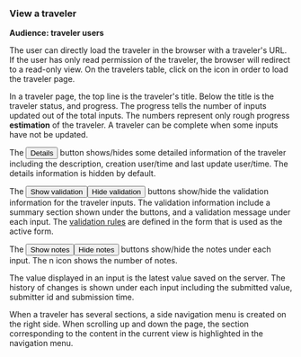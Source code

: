 ### View a traveler

**Audience: traveler users**

The user can directly load the traveler in the browser with a traveler's URL. If
the user has only read permission of the traveler, the browser will redirect to
a read-only view. On the travelers table, click on the
<a data-toggle="tooltip" title="go to the traveler"><i class="fa fa-edit fa-lg"></i></a>
icon in order to load the traveler page.

In a traveler page, the top line is the traveler's title. Below the title is the
traveler status, and progress. The progress tells the number of inputs updated
out of the total inputs. The numbers represent only rough progress
**estimation** of the traveler. A traveler can be complete when some inputs have
not be updated.

The <button class="btn btn-info collapsed">Details</button> button shows/hides
some detailed information of the traveler including the description, creation
user/time and last update user/time. The details information is hidden by
default.

The
<span data-toggle="buttons-radio" class="btn-group"><button id="show-validation" class="btn btn-info">Show
validation</button><button id="hide-validation" class="btn btn-info active">Hide
validation</button></span> buttons show/hide the validation information for the
traveler inputs. The validation information include a summary section shown
under the buttons, and a validation message under each input. The
[validation rules](#builder) are defined in the form that is used as the active
form.

The
<span data-toggle="buttons-radio" class="btn-group"><button id="show-notes" class="btn btn-info">Show
notes</button><button id="hide-notes" class="btn btn-info active">Hide
notes</button></span> buttons show/hide the notes under each input. The
<span class="badge badge-info">n</span> icon shows the number of notes.

The value displayed in an input is the latest value saved on the server. The
history of changes is shown under each input including the submitted value,
submitter id and submission time.

When a traveler has several sections, a side navigation menu is created on the
right side. When scrolling up and down the page, the section corresponding to
the content in the current view is highlighted in the navigation menu.
